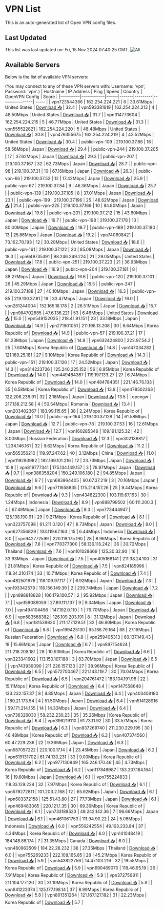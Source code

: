 # VPN List

This is an auto-generated list of Open VPN config files.

## Last Updated

This list was last updated on: Fri, 15 Nov 2024 07:40:25 GMT.
![Alt](https://repobeats.axiom.co/api/embed/186b98318ef1479477931607c1ad7d823f12451f.svg "Repobeats analytics image")

## Available Servers

Below is the list of available VPN servers:

(You may connect to any of these VPN servers with: Username: 'vpn', Password: 'vpn'.)
| Hostname | IP Address | Ping | Speed | Country | OpenVPN Config | Score |
|----------|------------|------|-------|---------|----------------| ----- |
| vpn723544366 | 162.254.224.221 | 6 | 33.61Mbps | United States | [Download 📥](./configs/server_0_US.ovpn) | 32.4 |
| vpn593381619 | 162.254.224.213 | 4 | 48.50Mbps | United States | [Download 📥](./configs/server_1_US.ovpn) | 31.7 |
| vpn314773604 | 162.254.224.215 | 5 | 46.77Mbps | United States | [Download 📥](./configs/server_2_US.ovpn) | 31.3 |
| vpn555522821 | 162.254.224.220 | 5 | 48.48Mbps | United States | [Download 📥](./configs/server_3_US.ovpn) | 30.8 |
| vpn476355675 | 162.254.224.219 | 4 | 43.52Mbps | United States | [Download 📥](./configs/server_4_US.ovpn) | 30.4 |
| public-vpn-109 | 219.100.37.86 | 16 | 58.56Mbps | Japan | [Download 📥](./configs/server_5_JP.ovpn) | 29.4 |
| public-vpn-244 | 219.100.37.205 | 17 | 37.62Mbps | Japan | [Download 📥](./configs/server_6_JP.ovpn) | 29.3 |
| public-vpn-207 | 219.100.37.167 | 32 | 62.73Mbps | Japan | [Download 📥](./configs/server_7_JP.ovpn) | 28.7 |
| public-vpn-98 | 219.100.37.31 | 10 | 67.16Mbps | Japan | [Download 📥](./configs/server_8_JP.ovpn) | 26.3 |
| public-vpn-66 | 219.100.37.52 | 12 | 17.42Mbps | Japan | [Download 📥](./configs/server_9_JP.ovpn) | 25.9 |
| public-vpn-67 | 219.100.37.84 | 9 | 46.36Mbps | Japan | [Download 📥](./configs/server_10_JP.ovpn) | 25.7 |
| public-vpn-139 | 219.100.37.105 | 8 | 37.01Mbps | Japan | [Download 📥](./configs/server_11_JP.ovpn) | 23.1 |
| public-vpn-199 | 219.100.37.196 | 25 | 48.62Mbps | Japan | [Download 📥](./configs/server_12_JP.ovpn) | 21.4 |
| public-vpn-225 | 219.100.37.169 | 10 | 84.80Mbps | Japan | [Download 📥](./configs/server_13_JP.ovpn) | 19.8 |
| public-vpn-201 | 219.100.37.212 | 15 | 43.60Mbps | Japan | [Download 📥](./configs/server_14_JP.ovpn) | 19.7 |
| public-vpn-198 | 219.100.37.178 | 13 | 80.00Mbps | Japan | [Download 📥](./configs/server_15_JP.ovpn) | 19.7 |
| public-vpn-189 | 219.100.37.180 | 13 | 25.86Mbps | Japan | [Download 📥](./configs/server_16_JP.ovpn) | 19.2 |
| vpn740608421 | 73.162.70.193 | 12 | 30.20Mbps | United States | [Download 📥](./configs/server_17_US.ovpn) | 18.6 |
| public-vpn-161 | 219.100.37.122 | 20 | 85.08Mbps | Japan | [Download 📥](./configs/server_18_JP.ovpn) | 18.3 |
| vpn649735391 | 98.246.249.224 | 21 | 29.05Mbps | United States | [Download 📥](./configs/server_19_US.ovpn) | 17.8 |
| public-vpn-251 | 219.100.37.223 | 21 | 36.93Mbps | Japan | [Download 📥](./configs/server_20_JP.ovpn) | 16.9 |
| public-vpn-204 | 219.100.37.181 | 8 | 38.27Mbps | Japan | [Download 📥](./configs/server_21_JP.ovpn) | 16.6 |
| public-vpn-120 | 219.100.37.101 | 26 | 45.29Mbps | Japan | [Download 📥](./configs/server_22_JP.ovpn) | 16.5 |
| public-vpn-247 | 219.100.37.188 | 27 | 40.10Mbps | Japan | [Download 📥](./configs/server_23_JP.ovpn) | 16.3 |
| public-vpn-85 | 219.100.37.81 | 16 | 33.47Mbps | Japan | [Download 📥](./configs/server_24_JP.ovpn) | 16.0 |
| vpn281244004 | 152.165.18.178 | 2 | 26.51Mbps | Japan | [Download 📥](./configs/server_25_JP.ovpn) | 15.7 |
| vpn984702885 | 47.6.136.221 | 53 | 6.46Mbps | United States | [Download 📥](./configs/server_26_US.ovpn) | 15.0 |
| vpn549152035 | 218.41.91.151 | 23 | 33.18Mbps | Japan | [Download 📥](./configs/server_27_JP.ovpn) | 14.9 |
| vpn271901051 | 211.198.13.208 | 30 | 6.64Mbps | Korea Republic of | [Download 📥](./configs/server_28_KR.ovpn) | 14.9 |
| public-vpn-57 | 219.100.37.21 | 17 | 61.23Mbps | Japan | [Download 📥](./configs/server_29_JP.ovpn) | 14.8 |
| vpn632424800 | 222.97.54.2 | 25 | 7.60Mbps | Korea Republic of | [Download 📥](./configs/server_30_KR.ovpn) | 14.8 |
| vpn147034282 | 121.169.25.181 | 27 | 9.10Mbps | Korea Republic of | [Download 📥](./configs/server_31_KR.ovpn) | 14.3 |
| public-vpn-151 | 219.100.37.120 | 17 | 24.52Mbps | Japan | [Download 📥](./configs/server_32_JP.ovpn) | 14.3 |
| vpn314223726 | 125.240.225.152 | 56 | 8.95Mbps | Korea Republic of | [Download 📥](./configs/server_33_KR.ovpn) | 14.0 |
| vpn449484367 | 119.197.133.27 | 27 | 6.74Mbps | Korea Republic of | [Download 📥](./configs/server_34_KR.ovpn) | 14.0 |
| vpn484784351 | 221.146.76.133 | 35 | 6.58Mbps | Korea Republic of | [Download 📥](./configs/server_35_KR.ovpn) | 13.9 |
| vpn478502263 | 122.208.238.91 | 32 | 2.18Mbps | Japan | [Download 📥](./configs/server_36_JP.ovpn) | 13.5 |
| opengw | 217.138.212.58 | 4 | 50.54Mbps | Romania | [Download 📥](./configs/server_37_RO.ovpn) | 13.4 |
| vpn203402367 | 183.99.115.65 | 38 | 2.24Mbps | Korea Republic of | [Download 📥](./configs/server_38_KR.ovpn) | 13.0 |
| public-vpn-164 | 219.100.37.128 | 14 | 61.58Mbps | Japan | [Download 📥](./configs/server_39_JP.ovpn) | 12.7 |
| public-vpn-78 | 219.100.37.53 | 16 | 12.61Mbps | Japan | [Download 📥](./configs/server_40_JP.ovpn) | 12.7 |
| vpn160285349 | 109.191.125.32 | 42 | 8.00Mbps | Russian Federation | [Download 📥](./configs/server_41_RU.ovpn) | 12.3 |
| vpn302138817 | 1.234.146.161 | 32 | 9.62Mbps | Korea Republic of | [Download 📥](./configs/server_42_KR.ovpn) | 11.2 |
| vpn565356210 | 119.97.247.62 | 40 | 3.12Mbps | China | [Download 📥](./configs/server_43_CN.ovpn) | 11.0 |
| vpn119293982 | 182.169.101.216 | 12 | 23.73Mbps | Japan | [Download 📥](./configs/server_44_JP.ovpn) | 10.8 |
| vpn819777341 | 175.134.149.157 | 3 | 78.97Mbps | Japan | [Download 📥](./configs/server_45_JP.ovpn) | 9.7 |
| vpn386358204 | 150.249.106.180 | 2 | 94.85Mbps | Japan | [Download 📥](./configs/server_46_JP.ovpn) | 9.7 |
| vpn683964405 | 60.67.37.219 | 3 | 70.16Mbps | Japan | [Download 📥](./configs/server_47_JP.ovpn) | 9.6 |
| vpn711658835 | 175.214.157.26 | 25 | 9.44Mbps | Korea Republic of | [Download 📥](./configs/server_48_KR.ovpn) | 9.3 |
| vpn434822300 | 103.119.67.163 | 30 | 1.24Mbps | Indonesia | [Download 📥](./configs/server_49_ID.ovpn) | 8.9 |
| vpn888799502 | 60.111.200.3 | 4 | 67.49Mbps | Japan | [Download 📥](./configs/server_50_JP.ovpn) | 8.3 |
| vpn773444947 | 125.138.190.91 | 29 | 9.27Mbps | Korea Republic of | [Download 📥](./configs/server_51_KR.ovpn) | 8.1 |
| vpn323757098 | 61.211.0.120 | 47 | 8.73Mbps | Japan | [Download 📥](./configs/server_52_JP.ovpn) | 8.0 |
| vpn627356829 | 103.119.67.163 | 15 | 6.44Mbps | Indonesia | [Download 📥](./configs/server_53_ID.ovpn) | 8.0 |
| vpn942772599 | 220.118.175.190 | 28 | 8.96Mbps | Korea Republic of | [Download 📥](./configs/server_54_KR.ovpn) | 7.8 |
| vpn778377300 | 58.136.116.242 | 36 | 30.72Mbps | Thailand | [Download 📥](./configs/server_55_TH.ovpn) | 7.6 |
| vpn101028669 | 125.30.32.90 | 16 | 33.93Mbps | Japan | [Download 📥](./configs/server_56_JP.ovpn) | 7.5 |
| vpn405168141 | 211.38.24.100 | 31 | 21.81Mbps | Korea Republic of | [Download 📥](./configs/server_57_KR.ovpn) | 7.5 |
| vpn824185996 | 118.34.210.174 | 33 | 10.71Mbps | Korea Republic of | [Download 📥](./configs/server_58_KR.ovpn) | 7.4 |
| vpn482501676 | 118.109.97.117 | 7 | 6.92Mbps | Japan | [Download 📥](./configs/server_59_JP.ovpn) | 7.3 |
| vpn193342579 | 118.156.149.39 | 2 | 239.74Mbps | Japan | [Download 📥](./configs/server_60_JP.ovpn) | 7.2 |
| vpn898818828 | 106.179.100.57 | 2 | 95.92Mbps | Japan | [Download 📥](./configs/server_61_JP.ovpn) | 7.1 |
| vpn158089059 | 27.89.111.137 | 9 | 9.34Mbps | Japan | [Download 📥](./configs/server_62_JP.ovpn) | 7.0 |
| vpn494104496 | 147.192.0.110 | 1 | 79.70Mbps | Japan | [Download 📥](./configs/server_63_JP.ovpn) | 6.9 |
| vpn583568382 | 126.109.203.191 | 8 | 31.12Mbps | Japan | [Download 📥](./configs/server_64_JP.ovpn) | 6.8 |
| vpn181539820 | 211.177.129.51 | 32 | 46.60Mbps | Korea Republic of | [Download 📥](./configs/server_65_KR.ovpn) | 6.8 |
| vpn199425130 | 95.188.79.164 | 68 | 27.19Mbps | Russian Federation | [Download 📥](./configs/server_66_RU.ovpn) | 6.8 |
| vpn259405313 | 60.137.149.43 | 18 | 15.66Mbps | Japan | [Download 📥](./configs/server_67_JP.ovpn) | 6.7 |
| vpn897154624 | 211.218.208.181 | 28 | 10.93Mbps | Korea Republic of | [Download 📥](./configs/server_68_KR.ovpn) | 6.6 |
| vpn323341602 | 113.150.107.188 | 3 | 83.70Mbps | Japan | [Download 📥](./configs/server_69_JP.ovpn) | 6.5 |
| vpn743939090 | 211.226.157.133 | 27 | 38.96Mbps | Korea Republic of | [Download 📥](./configs/server_70_KR.ovpn) | 6.5 |
| vpn572700467 | 221.143.119.7 | 30 | 70.04Mbps | Korea Republic of | [Download 📥](./configs/server_71_KR.ovpn) | 6.5 |
| vpn204761472 | 183.104.191.96 | 22 | 15.11Mbps | Korea Republic of | [Download 📥](./configs/server_72_KR.ovpn) | 6.4 |
| vpn147558648 | 133.232.157.37 | 8 | 8.85Mbps | Japan | [Download 📥](./configs/server_73_JP.ovpn) | 6.4 |
| vpn403408180 | 180.21.173.54 | 4 | 51.50Mbps | Japan | [Download 📥](./configs/server_74_JP.ovpn) | 6.4 |
| vpn514128916 | 59.171.214.155 | 14 | 14.33Mbps | Japan | [Download 📥](./configs/server_75_JP.ovpn) | 6.4 |
| vpn736326030 | 58.232.230.23 | 35 | 35.26Mbps | Korea Republic of | [Download 📥](./configs/server_76_KR.ovpn) | 6.4 |
| vpn396219110 | 61.73.11.92 | 30 | 33.57Mbps | Korea Republic of | [Download 📥](./configs/server_77_KR.ovpn) | 6.3 |
| vpn837269740 | 211.230.229.195 | 30 | 46.48Mbps | Korea Republic of | [Download 📥](./configs/server_78_KR.ovpn) | 6.3 |
| vpn407374560 | 60.47.229.236 | 22 | 9.36Mbps | Japan | [Download 📥](./configs/server_79_JP.ovpn) | 6.3 |
| vpn587057222 | 220.100.17.14 | 4 | 23.45Mbps | Japan | [Download 📥](./configs/server_80_JP.ovpn) | 6.2 |
| vpn619131702 | 61.74.130.231 | 33 | 9.00Mbps | Korea Republic of | [Download 📥](./configs/server_81_KR.ovpn) | 6.2 |
| vpn977130949 | 165.246.170.46 | 45 | 4.73Mbps | Korea Republic of | [Download 📥](./configs/server_82_KR.ovpn) | 6.2 |
| vpn117848987 | 153.207.184.164 | 16 | 19.60Mbps | Japan | [Download 📥](./configs/server_83_JP.ovpn) | 6.1 |
| vpn755224833 | 118.33.129.224 | 32 | 7.97Mbps | Korea Republic of | [Download 📥](./configs/server_84_KR.ovpn) | 6.1 |
| vpn579272811 | 101.203.2.168 | 12 | 65.92Mbps | Japan | [Download 📥](./configs/server_85_JP.ovpn) | 6.1 |
| vpn603372158 | 125.51.43.80 | 27 | 77.73Mbps | Japan | [Download 📥](./configs/server_86_JP.ovpn) | 6.1 |
| vpn469483065 | 220.121.1.35 | 30 | 69.36Mbps | Korea Republic of | [Download 📥](./configs/server_87_KR.ovpn) | 6.1 |
| vpn733188523 | 49.242.142.36 | 7 | 96.66Mbps | Japan | [Download 📥](./configs/server_88_JP.ovpn) | 6.1 |
| vpn461061753 | 111.94.90.22 | 24 | 5.06Mbps | Indonesia | [Download 📥](./configs/server_89_ID.ovpn) | 6.0 |
| vpn556242554 | 49.163.233.84 | 37 | 4.34Mbps | Korea Republic of | [Download 📥](./configs/server_90_KR.ovpn) | 6.0 |
| vpn141048419 | 184.148.86.174 | 7 | 31.35Mbps | Canada | [Download 📥](./configs/server_91_CA.ovpn) | 6.0 |
| vpn480963509 | 184.22.28.232 | 38 | 27.35Mbps | Thailand | [Download 📥](./configs/server_92_TH.ovpn) | 6.0 |
| vpn755269233 | 222.108.165.85 | 28 | 45.21Mbps | Korea Republic of | [Download 📥](./configs/server_93_KR.ovpn) | 5.9 |
| vpn543822756 | 14.47.103.216 | 32 | 19.55Mbps | Korea Republic of | [Download 📥](./configs/server_94_KR.ovpn) | 5.9 |
| vpn690489070 | 118.46.95.19 | 26 | 7.91Mbps | Korea Republic of | [Download 📥](./configs/server_95_KR.ovpn) | 5.9 |
| vpn372756811 | 211.104.177.120 | 30 | 31.10Mbps | Korea Republic of | [Download 📥](./configs/server_96_KR.ovpn) | 5.8 |
| vpn941223374 | 125.177.198.14 | 37 | 8.99Mbps | Korea Republic of | [Download 📥](./configs/server_97_KR.ovpn) | 5.8 |
| vpn891351264 | 121.167.127.182 | 31 | 22.23Mbps | Korea Republic of | [Download 📥](./configs/server_98_KR.ovpn) | 5.7 |
